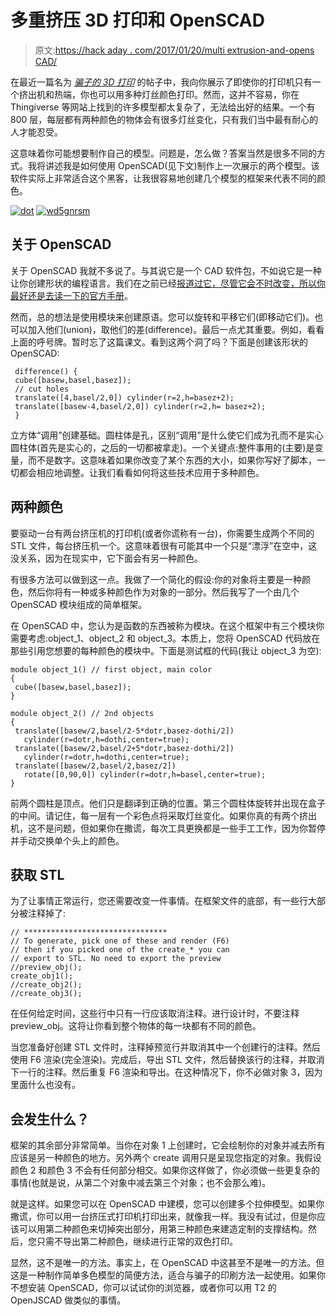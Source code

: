 # 多重挤压 3D 打印和 OpenSCAD

> 原文:[https://hack aday . com/2017/01/20/multi extrusion-and-opens CAD/](https://hackaday.com/2017/01/20/multiextrusion-and-openscad/)

在最近一篇名为 [*骗子的 3D 打印*](http://hackaday.com/2016/12/27/liars-3d-printing-multiple-colors-with-one-extruder/) 的帖子中，我向你展示了即使你的打印机只有一个挤出机和热端，你也可以用多种灯丝颜色打印。然而，这并不容易，你在 Thingiverse 等网站上找到的许多模型都太复杂了，无法给出好的结果。一个有 800 层，每层都有两种颜色的物体会有很多灯丝变化，只有我们当中最有耐心的人才能忍受。

这意味着你可能想要制作自己的模型。问题是，怎么做？答案当然是很多不同的方式。我将讲述我是如何使用 OpenSCAD(见下文)制作上一次展示的两个模型。该软件实际上非常适合这个黑客，让我很容易地创建几个模型的框架来代表不同的颜色。

 [![dot](../Images/10e1078701975732f8af89b9470b8d0f.png "dot")](https://hackaday.com/2016/12/27/liars-3d-printing-multiple-colors-with-one-extruder/dot/)  [![wd5gnrsm](../Images/46ad47f84ba59d4f00ecabccbf1e692a.png "wd5gnrsm")](https://hackaday.com/2016/12/27/liars-3d-printing-multiple-colors-with-one-extruder/wd5gnrsm/) 

## 关于 OpenSCAD

关于 OpenSCAD 我就不多说了。与其说它是一个 CAD 软件包，不如说它是一种让你创建形状的编程语言。我们在之前已经[报道过它，尽管它会不时改变，所以你最好还是去读一下](http://hackaday.com/2013/12/11/3d-printering-making-a-thing-with-openscad/)[的官方手册](http://www.openscad.org/documentation.html)。

然而，总的想法是使用模块来创建原语。您可以旋转和平移它们(即移动它们)。也可以加入他们(union)，取他们的差(difference)。最后一点尤其重要。例如，看看上面的呼号牌。暂时忘了这篇课文。看到这两个洞了吗？下面是创建该形状的 OpenSCAD:

```
 difference() {
 cube([basew,basel,basez]);
 // cut holes
 translate([4,basel/2,0]) cylinder(r=2,h=basez+2);
 translate([basew-4,basel/2,0]) cylinder(r=2,h= basez+2);
 }
```

立方体“调用”创建基础。圆柱体是孔，区别“调用”是什么使它们成为孔而不是实心圆柱体(首先是实心的，之后的一切都被拿走)。一个关键点:整件事用的(主要)是变量，而不是数字。这意味着如果你改变了某个东西的大小，如果你写好了脚本，一切都会相应地调整。让我们看看如何将这些技术应用于多种颜色。

## 两种颜色

要驱动一台有两台挤压机的打印机(或者你谎称有一台)，你需要生成两个不同的 STL 文件，每台挤压机一个。这意味着很有可能其中一个只是“漂浮”在空中，这没关系，因为在现实中，它下面会有另一种颜色。

有很多方法可以做到这一点。我做了一个简化的假设:你的对象将主要是一种颜色，然后你将有一种或多种颜色作为对象的一部分。然后我写了一个由几个 OpenSCAD 模块组成的简单框架。

在 OpenSCAD 中，您认为是函数的东西被称为模块。在这个框架中有三个模块你需要考虑:object_1、object_2 和 object_3。本质上，您将 OpenSCAD 代码放在那些引用您想要的每种颜色的模块中。下面是测试框的代码(我让 object_3 为空):

```
module object_1() // first object, main color
{
 cube([basew,basel,basez]);
}

module object_2() // 2nd objects
{
 translate([basew/2,basel/2-5*dotr,basez-dothi/2])
   cylinder(r=dotr,h=dothi,center=true);
 translate([basew/2,basel/2+5*dotr,basez-dothi/2])
   cylinder(r=dotr,h=dothi,center=true);
 translate([basew/2,basel/2,basez/2])
   rotate([0,90,0]) cylinder(r=dotr,h=basel,center=true);
}
```

前两个圆柱是顶点。他们只是翻译到正确的位置。第三个圆柱体旋转并出现在盒子的中间。请记住，每一层有一个彩色点将采取灯丝变化。如果你真的有两个挤出机，这不是问题，但如果你在撒谎，每次工具更换都是一些手工工作，因为你暂停并手动交换单个头上的颜色。

## 获取 STL

为了让事情正常运行，您还需要改变一件事情。在框架文件的底部，有一些行大部分被注释掉了:

```
// ********************************
// To generate, pick one of these and render (F6)
// then if you picked one of the create_* you can
// export to STL. No need to export the preview
//preview_obj();
create_obj1();
//create_obj2();
//create_obj3();
```

在任何给定时间，这些行中只有一行应该取消注释。进行设计时，不要注释 preview_obj。这将让你看到整个物体的每一块都有不同的颜色。

当您准备好创建 STL 文件时，注释掉预览行并取消其中一个创建行的注释。然后使用 F6 渲染(完全渲染)。完成后，导出 STL 文件，然后替换该行的注释，并取消下一行的注释。然后重复 F6 渲染和导出。在这种情况下，你不必做对象 3，因为里面什么也没有。

## 会发生什么？

框架的其余部分非常简单。当你在对象 1 上创建时，它会绘制你的对象并减去所有应该是另一种颜色的地方。另外两个 create 调用只是呈现您指定的对象。我假设颜色 2 和颜色 3 不会有任何部分相交。如果你这样做了，你必须做一些更复杂的事情(也就是说，从第二个对象中减去第三个对象；也不会那么难)。

就是这样。如果您可以在 OpenSCAD 中建模，您可以创建多个拉伸模型。如果你撒谎，你可以用一台挤压式打印机打印出来，就像我一样。我没有试过，但是你应该可以用第二种颜色来切掉突出部分，用第三种颜色来建造定制的支撑结构。然后，您只需不导出第二种颜色，继续进行正常的双色打印。

显然，这不是唯一的方法。事实上，在 OpenSCAD 中这甚至不是唯一的方法。但这是一种制作简单多色模型的简便方法，适合与骗子的印刷方法一起使用。如果你不想安装 OpenSCAD，你可以试试你的浏览器，或者你可以用 T2 的 OpenJSCAD 做类似的事情。